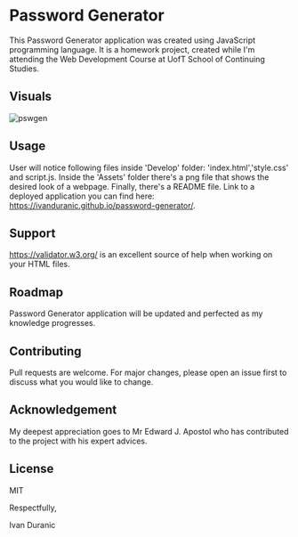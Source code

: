 # Password Generator

This Password Generator application was created using JavaScript programming language. It is a homework project, created while I'm attending the Web Development Course at UofT School of Continuing Studies.

## Visuals

![pswgen](https://user-images.githubusercontent.com/61889668/96400637-4466eb80-119f-11eb-966d-4a890bb6deef.jpg)

## Usage

User will notice following files inside 'Develop' folder: 'index.html','style.css' and script.js. Inside the 'Assets' folder there's a png file that shows the desired look of a webpage. Finally, there's a README file.
Link to a deployed application you can find here: https://ivanduranic.github.io/password-generator/.

## Support

https://validator.w3.org/ is an excellent source of help when working on your HTML files.

## Roadmap

Password Generator application will be updated and perfected as my knowledge progresses. 

## Contributing

Pull requests are welcome. For major changes, please open an issue first to discuss what you would like to change.

## Acknowledgement

My deepest appreciation goes to Mr Edward J. Apostol who has contributed to the project with his expert advices.

## License

MIT


Respectfully,


Ivan Duranic


